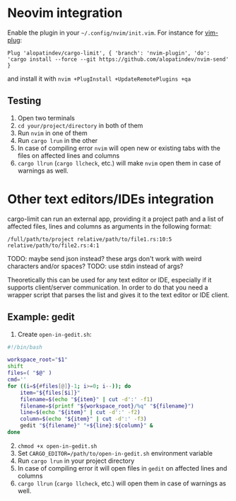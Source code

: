 # Neovim integration
Enable the plugin in your `~/.config/nvim/init.vim`. For instance for [vim-plug](https://github.com/junegunn/vim-plug#neovim):
```viml
Plug 'alopatindev/cargo-limit', { 'branch': 'nvim-plugin', 'do': 'cargo install --force --git https://github.com/alopatindev/nvim-send' }
```
and install it with `nvim +PlugInstall +UpdateRemotePlugins +qa`

## Testing
1. Open two terminals
2. `cd your/project/directory` in both of them
3. Run `nvim` in one of them
4. Run `cargo lrun` in the other
5. In case of compiling error `nvim` will open new or existing tabs with the files on affected lines and columns
6. `cargo llrun` (`cargo llcheck`, etc.) will make `nvim` open them in case of warnings as well.

# Other text editors/IDEs integration
cargo-limit can run an external app, providing it a project path and a list of affected files, lines and columns as arguments in the following format:

```
/full/path/to/project relative/path/to/file1.rs:10:5 relative/path/to/file2.rs:4:1
```

TODO: maybe send json instead? these args don't work with weird characters and/or spaces?
TODO: use stdin instead of args?

Theoretically this can be used for any text editor or IDE, especially if it supports client/server communication. In order to do that you need a wrapper script that parses the list and gives it to the text editor or IDE client.

## Example: gedit
1. Create `open-in-gedit.sh`:
```bash
#!/bin/bash

workspace_root="$1"
shift
files=( "$@" )
cmd=''
for ((i=${#files[@]}-1; i>=0; i--)); do
    item="${files[$i]}"
    filename=$(echo "${item}" | cut -d':' -f1)
    filename=$(printf "${workspace_root}/%q" "${filename}")
    line=$(echo "${item}" | cut -d':' -f2)
    column=$(echo "${item}" | cut -d':' -f3)
    gedit "${filename}" "+${line}:${column}" &
done
```
2. `chmod +x open-in-gedit.sh`
3. Set `CARGO_EDITOR=/path/to/open-in-gedit.sh` environment variable
4. Run `cargo lrun` in your project directory
5. In case of compiling error it will open files in `gedit` on affected lines and columns
6. `cargo llrun` (`cargo llcheck`, etc.) will open them in case of warnings as well.
